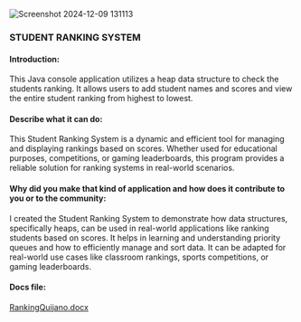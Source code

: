 ![Screenshot 2024-12-09 131113](https://github.com/user-attachments/assets/713e1118-b85c-41c1-a4a5-8de3c5ea1983)

### STUDENT RANKING SYSTEM

#### Introduction: 
This Java console application utilizes a heap data structure to check the students ranking. It allows users to add student names and scores and view the entire student ranking from highest to lowest.

#### Describe what it can do:
This Student Ranking System is a dynamic and efficient tool for managing and displaying rankings based on scores. Whether used for educational purposes, competitions, or gaming leaderboards, this program provides a reliable solution for ranking systems in real-world scenarios.

#### Why did you make that kind of application and how does it contribute to you or to the community: 
I created the Student Ranking System to demonstrate how data structures, specifically heaps, can be used in real-world applications like ranking students based on scores. It helps in learning and understanding priority queues and how to efficiently manage and sort data. It can be adapted for real-world use cases like classroom rankings, sports competitions, or gaming leaderboards.

#### Docs file:
[RankingQuijano.docx](https://github.com/user-attachments/files/17893777/RankingQuijano.docx)
